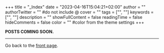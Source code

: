 +++
title = "_Index"
date = "2023-04-16T15:04:21+02:00"
author = ""
authorTwitter = "" #do not include @
cover = ""
tags = ["", ""]
keywords = ["", ""]
description = ""
showFullContent = false
readingTime = false
hideComments = false
color = "" #color from the theme settings
+++

**POSTS COMING SOON.**

---
Go back to the [front page](/).
